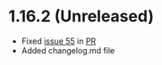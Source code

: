

# 1.16.2 (Unreleased)
* Fixed [issue 55](https://github.com/cloudyrock/mongock/issues/55) in [PR](https://github.com/cloudyrock/mongock/pull/56)
* Added changelog.md file